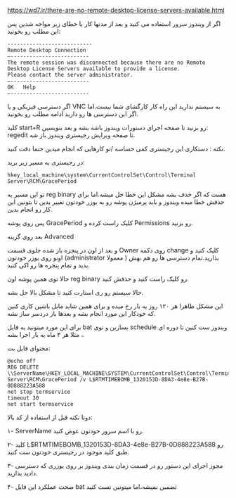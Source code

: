https://wd7.ir/there-are-no-remote-desktop-license-servers-available.html

اگر از ویندوز سرور استفاده می کنید و بعد از مدتها کار با خطای زیر مواجه شدین پس این مطلب رو بخونید:
```
---------------------------
Remote Desktop Connection
—-------------------------
The remote session was disconnected because there are no Remote Desktop License Servers available to provide a license.
Please contact the server administrator.
—-------------------------
OK   Help   
—-------------------------
```
اگر دسترسی فیزیکی و یا VNC به سیستم ندارید این راه کار کارگشای شما نیست.اما اگر این دسترسی ها رو دارید ادامه مطلب رو بخونید.

کلید start+R رو بزنید تا صفحه اجرای دستورات ویندوز باشه بشه و بعد بنویسین: regedit تا صفحه ویرایش رجیستری ویندوز باز شه.

نکته :  دستکاری این رجیستری کمی حساسه /تو کارهایی که انجام میدین حتما دقت کنید.

در رجیستری به مسیر زیر برید:
```
hkey_local_machine\system\CurrentControlSet\Control\Terminal Server\RCM\GracePeriod
```
تو این مسیر یه reg binary هست که اگر حذف بشه مشکل این خطا حل میشه.اما برای حذفش خطا میده ویندوز و باید پرمیژن پوشه رو به یوزر خودتون تغییر بدین تا بتونین این کار رو انجام بدین.

پس روی پوشه GracePeriod کلیک راست کرده و Permissions رو بزنید.

بعد روی گزینه Advanced

و بعد از اون در پنجره باز شده جلوی قسمت Owner روی دکمه change کلیک کنید و اونو روی یوزر خودتون (administrator معمولا ) بذارید.تمام دسترسی ها رو هم بهش بدید و تمام پنجره ها رو اکی کنید.

حالا توی همین پوشه اون reg binary رو کلیک راست کنید و حذفش کنید.

حالا سیستم رو ری استارت کنید تا مشکل بالا حل بشه.

این مشکل ظاهرا هر ۱۲۰ روز یه بار رخ میده و برای همین شاید مایل باشین کاری کنین که خودکار این مورد انجام بشه و بعدها باز دردسر ساز نشه.

برای این مورد میتونید یه فایل bat بسازین و توی schedule ویندوز ست کنین تا دوره ای ، مثلا هر ۳ ماه یه بار اجرا بشه.

محتوای فایل بت:
```
@echo off
REG DELETE \\ServerName\HKEY_LOCAL_MACHINE\SYSTEM\CurrentControlSet\Control\Terminal Server\RCM\GracePeriod /v L$RTMTIMEBOMB_1320153D-8DA3-4e8e-B27B-0D888223A588
net stop termservice
timeout 30
net start termservice
```
دوتا نکته قبل از استفاده از کد بالا:

۱- ServerName رو با اسم سرور خودتون عوض کنید.

۲- کلید L$RTMTIMEBOMB_1320153D-8DA3-4e8e-B27B-0D888223A588 رو طبق کلید موجود در رجیستری خودتون ست کنید.

۳- مجوز اجرای این دستور رو در قسمت زمان بندی ویندوز بر روی یوزری که دسترسی دادید بذارید.

۴- صحت عملکرد این فایل bat تضمین نمیشه،اما میتونین تست کنید

